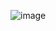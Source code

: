 ![image](https://github.com/Faiiss/MAProjects/assets/90894837/34e07ad6-4917-4c8b-a647-05d826ee927c)
